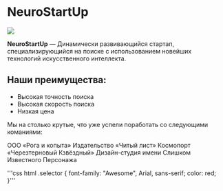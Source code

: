 # NeuroStartUp

![](https://netology-code.github.io/git-homeworks/introduction/assets/logo.png)

**NeuroStartUp** — Динамически развивающийся стартап, специализирующийся на поиске с использованием новейших технологий искусственного интеллекта.

## Наши преимущества:
* Высокая точность поиска
* Высокая скорость поиска
* Низкая цена

Мы на столько крутые, что уже успели поработать со следующими команиями:

ООО «Рога и копыта»
Издательство «Читый лист»
Космопорт «Черезтерновый Кзвёздный»
Дизайн-студия имени Слишком Известного Персонажа

'''css
html
.selector {
  font-family: "Awesome", Arial, sans-serif;
  color: red;
}'''

